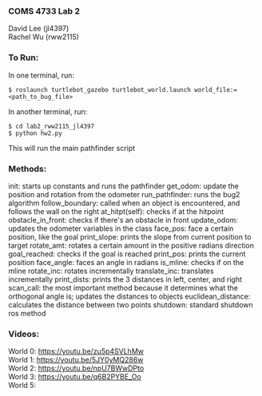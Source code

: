 ### COMS 4733 Lab 2

David Lee (jl4397)  
Rachel Wu (rww2115)  

### To Run:

In one terminal, run:
```
$ roslaunch turtlebot_gazebo turtlebot_world.launch world_file:=<path_to_bug_file>
```

In another terminal, run:
```
$ cd lab2_rww2115_jl4397
$ python hw2.py
```

This will run the main pathfinder script

### Methods: 
init: starts up constants and runs the pathfinder
get_odom: update the position and rotation from the odometer
run_pathfinder: runs the bug2 algorithm
follow_boundary: called when an object is encountered, and follows the wall on the right
at_hitpt(self): checks if at the hitpoint
obstacle_in_front: checks if there's an obstacle in front
update_odom: updates the odometer variables in the class
face_pos: face a certain position, like the goal
print_slope: prints the slope from current position to target
rotate_amt: rotates a certain amount in the positive radians direction
goal_reached: checks if the goal is reached
print_pos: prints the current position
face_angle: faces an angle in radians
is_mline: checks if on the mline
rotate_inc: rotates incrementally
translate_inc: translates incrementally
print_dists: prints the 3 distances in left, center, and right
scan_call: the most important method because it determines what the orthogonal angle is; updates the distances to objects 
euclidean_distance: calculates the distance between two points
shutdown: standard shutdown ros method


### Videos:
World 0: https://youtu.be/zu5p4SVLhMw  
World 1: https://youtu.be/5JY0yMQ286w  
World 2: https://youtu.be/npU7BWwDPto  
World 3: https://youtu.be/q6B2PYBE_Oo  
World 5:  
 
